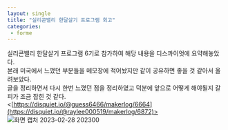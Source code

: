```yaml
---
layout: single
title: "실리콘밸리 한달살기 프로그램 회고"
categories:
 - forme
---
```


실리콘밸리 한달살기 프로그램 6기로 참가하여 해당 내용을 디스콰이엇에 요약해놓았다. <br>
본래 미국에서 느꼈던 부분들을 메모장에 적어놨지만 같이 공유하면 좋을 것 같아서 올려보았다. <br>
글을 정리하면서 다시 한번 느꼈던 점을 정리하였고 덕분에 앞으로 어떻게 해야될지 갈피가 조금 잡힌 것 같다. <br>
<[https://disquiet.io/@guess6466/makerlog/6664](https://disquiet.io/@raylee000519/makerlog/6872)>
![화면 캡처 2023-02-28 202300](https://user-images.githubusercontent.com/81789003/221839873-82cd809d-77a8-4e65-93a1-b92c286fd379.png)
